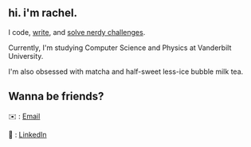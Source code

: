 <!---
If you found this, I have questions. And I need more OSINT expert friends, so. 
Email rachelkohhuiqi@gmail.com with the subject line "I Stalked Your GitHub". 
--->

## hi. i'm rachel.

I code, [write](https://kohrachel.com/), and [solve nerdy challenges](https://squ1rrel.dev/author/kohrachel).

Currently, I'm studying Computer Science and Physics at Vanderbilt University. 

I'm also obsessed with matcha and half-sweet less-ice bubble milk tea. 

## Wanna be friends? 

✉️ : [Email](mailto:rachelkohhuiqi@gmail.com)

🔗 : [LinkedIn](https://www.linkedin.com/in/kohrh/)
